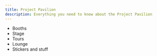 ```yaml
---
title: Project Pavilion
description: Everything you need to know about the Project Pavilion
---
```


- Booths
- Stage
- Tours
- Lounge
- Stickers and stuff
